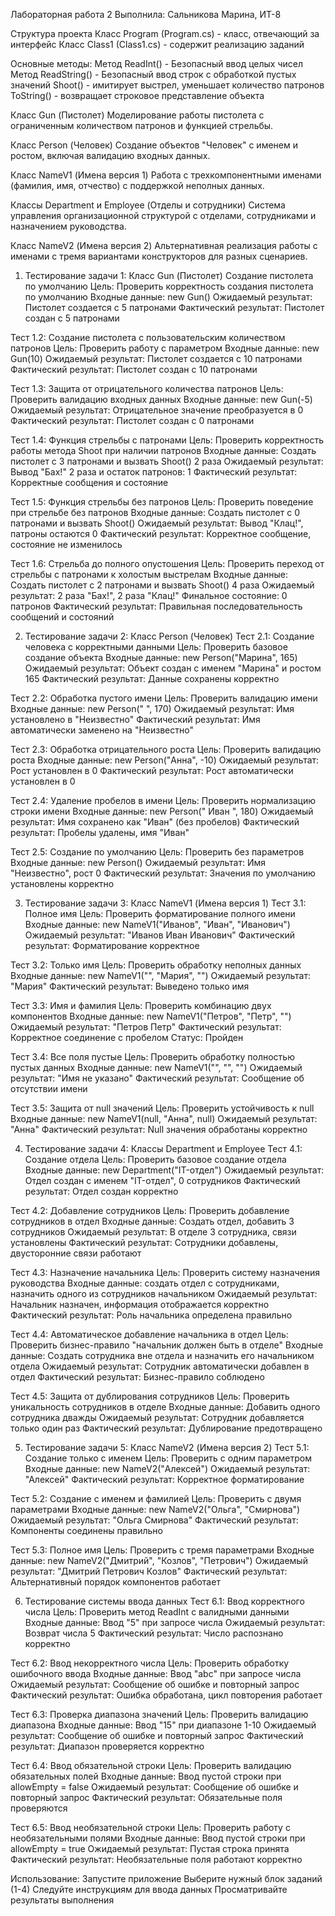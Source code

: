 Лабораторная работа 2
Выполнила: Сальникова Марина, ИТ-8

Структура проекта
Класс Program (Program.cs) - класс, отвечающий за интерфейс
Класс Class1 (Class1.cs) - содержит реализацию заданий

Основные методы:
Метод ReadInt() - Безопасный ввод целых чисел
Метод ReadString() - Безопасный ввод строк с обработкой пустых значений
Shoot() - имитирует выстрел, уменьшает количество патронов
ToString() - возвращает строковое представление объекта

Класс Gun (Пистолет)
Моделирование работы пистолета с ограниченным количеством патронов и функцией стрельбы.

Класс Person (Человек)
Создание объектов "Человек" с именем и ростом, включая валидацию входных данных.

Класс NameV1 (Имена версия 1)
Работа с трехкомпонентными именами (фамилия, имя, отчество) с поддержкой неполных данных.

Классы Department и Employee (Отделы и сотрудники)
Система управления организационной структурой с отделами, сотрудниками и назначением руководства.

Класс NameV2 (Имена версия 2)
Альтернативная реализация работы с именами с тремя вариантами конструкторов для разных сценариев.

1. Тестирование задачи 1: Класс Gun (Пистолет)
Создание пистолета по умолчанию
Цель: Проверить корректность создания пистолета по умолчанию
Входные данные: new Gun()
Ожидаемый результат: Пистолет создается с 5 патронами
Фактический результат: Пистолет создан с 5 патронами

Тест 1.2: Создание пистолета с пользовательским количеством патронов
Цель: Проверить работу с параметром
Входные данные: new Gun(10)
Ожидаемый результат: Пистолет создается с 10 патронами
Фактический результат: Пистолет создан с 10 патронами

Тест 1.3: Защита от отрицательного количества патронов
Цель: Проверить валидацию входных данных
Входные данные: new Gun(-5)
Ожидаемый результат: Отрицательное значение преобразуется в 0
Фактический результат: Пистолет создан с 0 патронами

Тест 1.4: Функция стрельбы с патронами
Цель: Проверить корректность работы метода Shoot при наличии патронов
Входные данные: Создать пистолет с 3 патронами и вызвать Shoot() 2 раза
Ожидаемый результат: Вывод "Бах!" 2 раза и остаток патронов: 1
Фактический результат: Корректные сообщения и состояние

Тест 1.5: Функция стрельбы без патронов
Цель: Проверить поведение при стрельбе без патронов
Входные данные: Создать пистолет с 0 патронами и вызвать Shoot()
Ожидаемый результат: Вывод "Клац!", патроны остаются 0
Фактический результат: Корректное сообщение, состояние не изменилось

Тест 1.6: Стрельба до полного опустошения
Цель: Проверить переход от стрельбы с патронами к холостым выстрелам
Входные данные: Создать пистолет с 2 патронами и вызвать Shoot() 4 раза
Ожидаемый результат: 2 раза "Бах!", 2 раза "Клац!"
Финальное состояние: 0 патронов
Фактический результат: Правильная последовательность сообщений и состояний

2. Тестирование задачи 2: Класс Person (Человек)
Тест 2.1: Создание человека с корректными данными
Цель: Проверить базовое создание объекта
Входные данные: new Person("Марина", 165)
Ожидаемый результат: Объект создан с именем "Марина" и ростом 165
Фактический результат: Данные сохранены корректно

Тест 2.2: Обработка пустого имени
Цель: Проверить валидацию имени
Входные данные: new Person(" ", 170)
Ожидаемый результат: Имя установлено в "Неизвестно"
Фактический результат: Имя автоматически заменено на "Неизвестно"

Тест 2.3: Обработка отрицательного роста
Цель: Проверить валидацию роста
Входные данные: new Person("Анна", -10)
Ожидаемый результат: Рост установлен в 0
Фактический результат: Рост автоматически установлен в 0

Тест 2.4: Удаление пробелов в имени
Цель: Проверить нормализацию строки имени
Входные данные: new Person(" Иван ", 180)
Ожидаемый результат: Имя сохранено как "Иван" (без пробелов)
Фактический результат: Пробелы удалены, имя "Иван"

Тест 2.5: Создание по умолчанию
Цель: Проверить без параметров
Входные данные: new Person()
Ожидаемый результат: Имя "Неизвестно", рост 0
Фактический результат: Значения по умолчанию установлены корректно

3. Тестирование задачи 3: Класс NameV1 (Имена версия 1)
Тест 3.1: Полное имя
Цель: Проверить форматирование полного имени
Входные данные: new NameV1("Иванов", "Иван", "Иванович")
Ожидаемый результат: "Иванов Иван Иванович"
Фактический результат: Форматирование корректное

Тест 3.2: Только имя
Цель: Проверить обработку неполных данных
Входные данные: new NameV1("", "Мария", "")
Ожидаемый результат: "Мария"
Фактический результат: Выведено только имя

Тест 3.3: Имя и фамилия
Цель: Проверить комбинацию двух компонентов
Входные данные: new NameV1("Петров", "Петр", "")
Ожидаемый результат: "Петров Петр"
Фактический результат: Корректное соединение с пробелом
Статус: Пройден

Тест 3.4: Все поля пустые
Цель: Проверить обработку полностью пустых данных
Входные данные: new NameV1("", "", "")
Ожидаемый результат: "Имя не указано"
Фактический результат: Сообщение об отсутствии имени

Тест 3.5: Защита от null значений
Цель: Проверить устойчивость к null
Входные данные: new NameV1(null, "Анна", null)
Ожидаемый результат: "Анна"
Фактический результат: Null значения обработаны корректно

4. Тестирование задачи 4: Классы Department и Employee
Тест 4.1: Создание отдела
Цель: Проверить базовое создание отдела
Входные данные: new Department("IT-отдел")
Ожидаемый результат: Отдел создан с именем "IT-отдел", 0 сотрудников
Фактический результат: Отдел создан корректно

Тест 4.2: Добавление сотрудников
Цель: Проверить добавление сотрудников в отдел
Входные данные: Создать отдел, добавить 3 сотрудников
Ожидаемый результат: В отделе 3 сотрудника, связи установлены
Фактический результат: Сотрудники добавлены, двусторонние связи работают

Тест 4.3: Назначение начальника
Цель: Проверить систему назначения руководства
Входные данные: создать отдел с сотрудниками, назначить одного из сотрудников начальником
Ожидаемый результат: Начальник назначен, информация отображается корректно
Фактический результат: Роль начальника определена правильно

Тест 4.4: Автоматическое добавление начальника в отдел
Цель: Проверить бизнес-правило "начальник должен быть в отделе"
Входные данные: Создать сотрудника вне отдела и назначить его начальником отдела
Ожидаемый результат: Сотрудник автоматически добавлен в отдел
Фактический результат: Бизнес-правило соблюдено

Тест 4.5: Защита от дублирования сотрудников
Цель: Проверить уникальность сотрудников в отделе
Входные данные: Добавить одного сотрудника дважды
Ожидаемый результат: Сотрудник добавляется только один раз
Фактический результат: Дублирование предотвращено

5. Тестирование задачи 5: Класс NameV2 (Имена версия 2)
Тест 5.1: Создание только с именем
Цель: Проверить с одним параметром
Входные данные: new NameV2("Алексей")
Ожидаемый результат: "Алексей"
Фактический результат: Корректное форматирование

Тест 5.2: Создание с именем и фамилией
Цель: Проверить с двумя параметрами
Входные данные: new NameV2("Ольга", "Смирнова")
Ожидаемый результат: "Ольга Смирнова"
Фактический результат: Компоненты соединены правильно

Тест 5.3: Полное имя
Цель: Проверить с тремя параметрами
Входные данные: new NameV2("Дмитрий", "Козлов", "Петрович")
Ожидаемый результат: "Дмитрий Петрович Козлов"
Фактический результат: Альтернативный порядок компонентов работает

6. Тестирование системы ввода данных
Тест 6.1: Ввод корректного числа
Цель: Проверить метод ReadInt с валидными данными
Входные данные: Ввод "5" при запросе числа
Ожидаемый результат: Возврат числа 5
Фактический результат: Число распознано корректно

Тест 6.2: Ввод некорректного числа
Цель: Проверить обработку ошибочного ввода
Входные данные: Ввод "abc" при запросе числа
Ожидаемый результат: Сообщение об ошибке и повторный запрос
Фактический результат: Ошибка обработана, цикл повторения работает

Тест 6.3: Проверка диапазона значений
Цель: Проверить валидацию диапазона
Входные данные: Ввод "15" при диапазоне 1-10
Ожидаемый результат: Сообщение об ошибке и повторный запрос
Фактический результат: Диапазон проверяется корректно

Тест 6.4: Ввод обязательной строки
Цель: Проверить валидацию обязательных полей
Входные данные: Ввод пустой строки при allowEmpty = false
Ожидаемый результат: Сообщение об ошибке и повторный запрос
Фактический результат: Обязательные поля проверяются

Тест 6.5: Ввод необязательной строки
Цель: Проверить работу с необязательными полями
Входные данные: Ввод пустой строки при allowEmpty = true
Ожидаемый результат: Пустая строка принята
Фактический результат: Необязательные поля работают корректно

Использование:
Запустите приложение
Выберите нужный блок заданий (1-4)
Следуйте инструкциям для ввода данных
Просматривайте результаты выполнения
